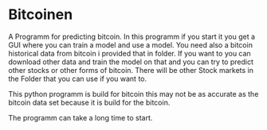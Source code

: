 # Bitcoinen
A Programm for predicting bitcoin. In this programm if you start it you get a GUI where you can train a model and use a model. You need also a bitcoin historical data from bitcoin i provided that in folder. If you want to you can download other data and train the model on that and you can try to predict other stocks or other forms of bitcoin. There will be other Stock markets in the Folder that you can use if you want to. 

This python programm is build for bitcoin this may not be as accurate as the bitcoin data set because it is build for the bitcoin.

The programm can take a long time to start.

